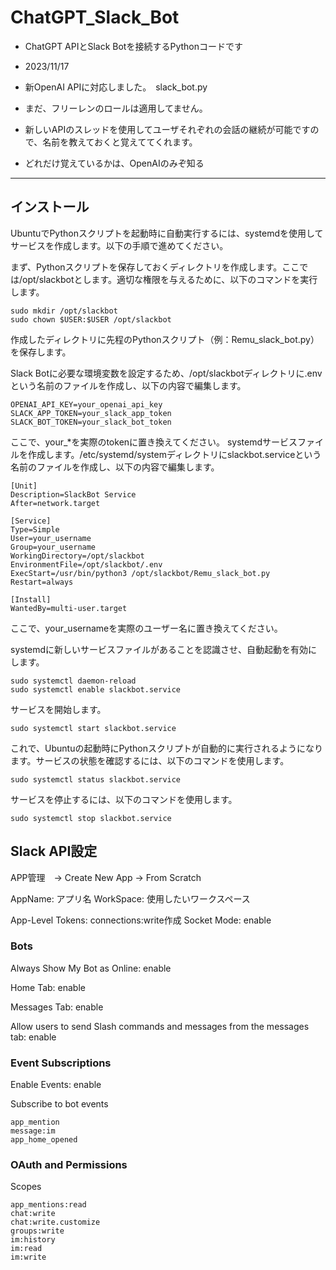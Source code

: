 # ChatGPT_Slack_Bot
- ChatGPT APIとSlack Botを接続するPythonコードです
- 2023/11/17
- 新OpenAI APIに対応しました。　slack_bot.py
- まだ、フリーレンのロールは適用してません。

- 新しいAPIのスレッドを使用してユーザそれぞれの会話の継続が可能ですので、名前を教えておくと覚えててくれます。
- どれだけ覚えているかは、OpenAIのみぞ知る
----------------

## インストール

UbuntuでPythonスクリプトを起動時に自動実行するには、systemdを使用してサービスを作成します。以下の手順で進めてください。

まず、Pythonスクリプトを保存しておくディレクトリを作成します。ここでは/opt/slackbotとします。適切な権限を与えるために、以下のコマンドを実行します。

    sudo mkdir /opt/slackbot
    sudo chown $USER:$USER /opt/slackbot
作成したディレクトリに先程のPythonスクリプト（例：Remu_slack_bot.py）を保存します。

Slack Botに必要な環境変数を設定するため、/opt/slackbotディレクトリに.envという名前のファイルを作成し、以下の内容で編集します。


    OPENAI_API_KEY=your_openai_api_key
    SLACK_APP_TOKEN=your_slack_app_token
    SLACK_BOT_TOKEN=your_slack_bot_token
    
ここで、your_*を実際のtokenに置き換えてください。
systemdサービスファイルを作成します。/etc/systemd/systemディレクトリにslackbot.serviceという名前のファイルを作成し、以下の内容で編集します。


    [Unit]
    Description=SlackBot Service
    After=network.target
    
    [Service]
    Type=Simple
    User=your_username
    Group=your_username
    WorkingDirectory=/opt/slackbot
    EnvironmentFile=/opt/slackbot/.env
    ExecStart=/usr/bin/python3 /opt/slackbot/Remu_slack_bot.py
    Restart=always

    [Install]
    WantedBy=multi-user.target
ここで、your_usernameを実際のユーザー名に置き換えてください。

systemdに新しいサービスファイルがあることを認識させ、自動起動を有効にします。


    sudo systemctl daemon-reload
    sudo systemctl enable slackbot.service
サービスを開始します。


    sudo systemctl start slackbot.service
これで、Ubuntuの起動時にPythonスクリプトが自動的に実行されるようになります。サービスの状態を確認するには、以下のコマンドを使用します。



    sudo systemctl status slackbot.service
サービスを停止するには、以下のコマンドを使用します。

    sudo systemctl stop slackbot.service

## Slack API設定

APP管理　-> Create New App -> From Scratch

AppName: アプリ名
WorkSpace: 使用したいワークスペース

App-Level Tokens: connections:write作成
Socket Mode: enable

### Bots
Always Show My Bot as Online: enable

Home Tab: enable

Messages Tab: enable

Allow users to send Slash commands and messages from the messages tab: enable

### Event Subscriptions
Enable Events: enable

Subscribe to bot events

    app_mention
    message:im
    app_home_opened

### OAuth and Permissions
Scopes

    app_mentions:read
    chat:write
    chat:write.customize
    groups:write
    im:history
    im:read
    im:write
